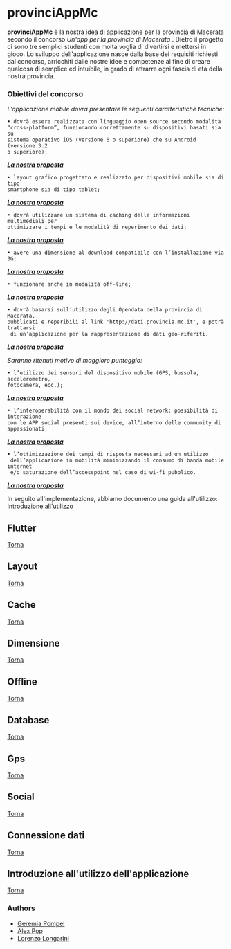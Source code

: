 # provinciAppMc
  
**provinciAppMc** è la nostra idea di applicazione per la provincia di Macerata secondo il concorso *Un'app per la provincia di Macerata* .
Dietro il progetto ci sono tre semplici studenti con molta voglia di divertirsi e mettersi in gioco.
Lo sviluppo dell'applicazione nasce dalla base dei requisiti richiesti dal concorso, arricchiti dalle nostre idee e competenze al fine di creare qualcosa di semplice ed intuibile, in grado di attrarre ogni fascia di età della nostra provincia.
  
### Obiettivi del concorso  
  *L’applicazione mobile dovrà presentare le seguenti caratteristiche tecniche:*  
  ```
• dovrà essere realizzata con linguaggio open source secondo modalità 
“cross-platform”, funzionando correttamente su dispositivi basati sia su 
sistema operativo iOS (versione 6 o superiore) che su Android (versione 3.2
 o superiore);  
```
***[La nostra proposta][1]***

```
• layout grafico progettato e realizzato per dispositivi mobile sia di tipo 
smartphone sia di tipo tablet;  
```
***[La nostra proposta][2]***
```
• dovrà utilizzare un sistema di caching delle informazioni multimediali per 
ottimizzare i tempi e le modalità di reperimento dei dati;  
```
***[La nostra proposta][3]***
```
• avere una dimensione al download compatibile con l’installazione via 3G;  
```
***[La nostra proposta][4]***
```
• funzionare anche in modalità off-line;  
```
***[La nostra proposta][5]***
```
• dovrà basarsi sull’utilizzo degli Opendata della provincia di Macerata, 
pubblicati e reperibili al link 'http://dati.provincia.mc.it', e potrà trattarsi
 di un’applicazione per la rappresentazione di dati geo-riferiti.
```
***[La nostra proposta][6]***

*Saranno ritenuti motivo di maggiore punteggio:*
```
• l’utilizzo dei sensori del dispositivo mobile (GPS, bussola, accelerometro, 
fotocamera, ecc.);  
```
***[La nostra proposta][7]***
```
• l’interoperabilità con il mondo dei social network: possibilità di interazione 
con le APP social presenti sui device, all’interno delle community di 
appassionati;  
```
***[La nostra proposta][8]***
```
• l’ottimizzazione dei tempi di risposta necessari ad un utilizzo
 dell’applicazione in mobilità minimizzando il consumo di banda mobile internet 
 e/o saturazione dell’accesspoint nel caso di wi-fi pubblico.
```
***[La nostra proposta][9]***

In seguito all'implementazione, abbiamo documento una guida all'utilizzo: [Introduzione all'utilizzo](https://github.com/GeremiaPompei/mc/blob/master/README.md#introduzione-allutilizzo-dellapplicazione)

## Flutter
[1]:https://github.com/GeremiaPompei/mc/blob/master/README.md#flutter

[Torna](https://github.com/GeremiaPompei/mc/blob/master/README.md#obiettivi-del-concorso)

## Layout
[2]:https://github.com/GeremiaPompei/mc/blob/master/README.md#layout
[Torna](https://github.com/GeremiaPompei/mc/blob/master/README.md#obiettivi-del-concorso)

## Cache
[3]:https://github.com/GeremiaPompei/mc/blob/master/README.md#cache
[Torna](https://github.com/GeremiaPompei/mc/blob/master/README.md#obiettivi-del-concorso)

## Dimensione
[4]:https://github.com/GeremiaPompei/mc/blob/master/README.md#dimensione
[Torna](https://github.com/GeremiaPompei/mc/blob/master/README.md#obiettivi-del-concorso)

## Offline
[5]:https://github.com/GeremiaPompei/mc/blob/master/README.md#offline
[Torna](https://github.com/GeremiaPompei/mc/blob/master/README.md#obiettivi-del-concorso)

## Database
[6]:https://github.com/GeremiaPompei/mc/blob/master/README.md#database
[Torna](https://github.com/GeremiaPompei/mc/blob/master/README.md#obiettivi-del-concorso)

## Gps
[7]:https://github.com/GeremiaPompei/mc/blob/master/README.md#gps
[Torna](https://github.com/GeremiaPompei/mc/blob/master/README.md#obiettivi-del-concorso)

## Social
[8]:https://github.com/GeremiaPompei/mc/blob/master/README.md#social
[Torna](https://github.com/GeremiaPompei/mc/blob/master/README.md#obiettivi-del-concorso)

## Connessione dati
[9]:https://github.com/GeremiaPompei/mc/blob/master/README.md#connessione-dati
[Torna](https://github.com/GeremiaPompei/mc/blob/master/README.md#obiettivi-del-concorso)

## Introduzione all'utilizzo dell'applicazione
[Torna](https://github.com/GeremiaPompei/mc/blob/master/README.md#provinciappmc)

### Authors
- [Geremia Pompei](https://github.com/GeremiaPompei)
- [Alex Pop](https://github.com/axel2104)
- [Lorenzo Longarini](https://github.com/LorenzoLongarini)
 
 
 
 

  
